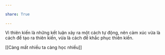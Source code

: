 ---  
share: True  
---  
Vì thiên kiến là những kết luận xảy ra một cách tự động, nên cảm xúc vừa là cách để tạo ra thiên kiến, vừa là cách để khắc phục thiên kiến.  
[[Càng mất nhiều ta càng học nhiều]]  
